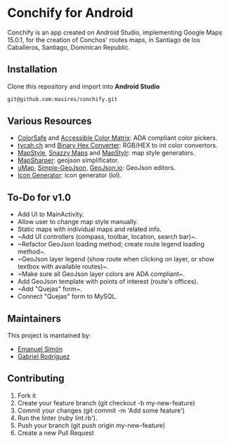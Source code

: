 # Conchify for Android
Conchify is an app created on Android Studio, implementing Google Maps 15.0.1, for the creation of Conchos' routes maps, in Santiago de los Caballeros, Santiago, Dominican Republic.



## Installation
Clone this repository and import into **Android Studio**
```bash
git@github.com:masires/conchify.git
```


## Various Resources
* [ColorSafe](http://colorsafe.co/) and [Accessible Color Matrix](https://toolness.github.io/accessible-color-matrix/): ADA compliant color pickers.
* [tycah.ch](https://www.tydac.ch/color/) and [Binary Hex Converter](https://www.binaryhexconverter.com/hex-to-decimal-converter): RGB/HEX to int color convertors.
* [MapStyle](https://mapstyle.withgoogle.com/), [Snazzy Maps](https://snazzymaps.com/) and [MapStylr](http://www.mapstylr.com/): map style generators.
* [MapSharper](http://mapshaper.org/): geojson simplificator.
* [uMap](http://umap.openstreetmap.fr/en/map/new), [Simple-GeoJson](https://tomscholz.github.io/geojson-editor/), [GeoJson.io](http://geojson.io): GeoJson editors.
* [Icon Generator](https://romannurik.github.io/AndroidAssetStudio/icons-launcher.html): icon generator (lol).


## To-Do for v1.0
* Add UI to MainActivity.
* Allow user to change map style manually.
* Static maps with individual maps and related info.
* ~Add UI controllers (compass, toolbar, location, search bar)~.
* ~Refactor GeoJson loading method; create route legend loading method~.
* ~GeoJson layer legend (show route when clicking on layer, or show textbox with available routes)~.
* ~Make sure all GeoJson layer colors are ADA compliant~.
* Add GeoJson template with points of interest (route's offices).
* ~Add "Quejas" form~.
* Connect "Quejas" form to MySQL.


## Maintainers
This project is mantained by:
* [Emanuel Simón](https://github.com/masires)
* [Gabriel Rodríguez](https://github.com/Garoto0518)


## Contributing
1. Fork it
2. Create your feature branch (git checkout -b my-new-feature)
3. Commit your changes (git commit -m 'Add some feature')
4. Run the linter (ruby lint.rb').
5. Push your branch (git push origin my-new-feature)
6. Create a new Pull Request
